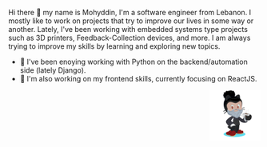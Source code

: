 <p align="left">
Hi there 👋 my name is Mohyddin, I'm a software engineer from Lebanon. I mostly like to work on projects that try to improve our lives in some way or another. Lately, I've been working with embedded systems type projects such as 3D printers, Feedback-Collection devices, and more.
I am always trying to improve my skills by learning and exploring new topics.   
</p>

- 🐍️ I've been enoying working with Python on the backend/automation side (lately Django).
- 📖️ I'm also working on my frontend skills, currently focusing on ReactJS.

<p align="right">
<img width="20%" src="/assets/my-octocat.png" alt="My Github Octocat" />
</p>
<!--
[![Mohyddin's github stats](https://github-readme-stats.vercel.app/api?username=mohyddintash&show_icons=true&theme=merko&count_private=true)]
-->

<!--
**mohyddintash/mohyddintash** is a ✨ _special_ ✨ repository because its `README.md` (this file) appears on your GitHub profile.

Here are some ideas to get you started:

- 🔭 I’m currently working on ...
- 🌱 I’m currently learning ...
- 👯 I’m looking to collaborate on ...
- 🤔 I’m looking for help with ...
- 💬 Ask me about ...
- 📫 How to reach me: ...
- 😄 Pronouns: ...
- ⚡ Fun fact: ...
-->
